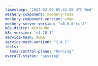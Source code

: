 ```yaml
---
timestamp: "2022-02-02 05:43:55 UTC Wed"
meshery-component: meshery-kuma
meshery-component-version: edge
meshery-server-version: "v0.6.0-rc-4"
k8s-distro: minikube
k8s-version: "v1.20.1"
service-mesh: Kuma
service-mesh-version: "1.4.1"
tests:
  kuma-control-plane: "Running"
overall-status: "passing"
---
```

